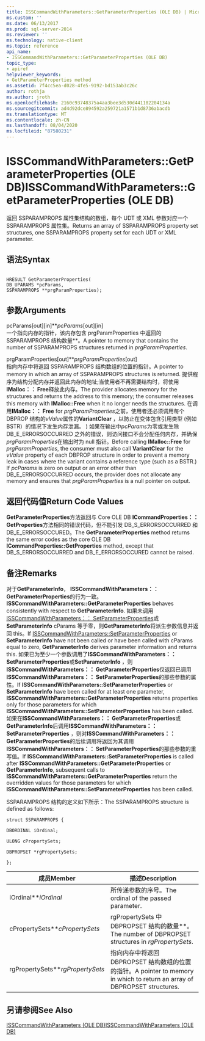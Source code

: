 ```yaml
---
title: ISSCommandWithParameters::GetParameterProperties (OLE DB) | Microsoft Docs
ms.custom: ''
ms.date: 06/13/2017
ms.prod: sql-server-2014
ms.reviewer: ''
ms.technology: native-client
ms.topic: reference
api_name:
- ISSCommandWithParameters::GetParameterProperties (OLE DB)
topic_type:
- apiref
helpviewer_keywords:
- GetParameterProperties method
ms.assetid: 7f4cc5ea-d028-4fe5-9192-bd153ab3c26c
author: rothja
ms.author: jroth
ms.openlocfilehash: 2160c93748375a4aa3bee3d530d441182204134a
ms.sourcegitcommit: ad4d92dce894592a259721a1571b1d8736abacdb
ms.translationtype: MT
ms.contentlocale: zh-CN
ms.lasthandoff: 08/04/2020
ms.locfileid: "87580231"
---
```

# <a name="isscommandwithparametersgetparameterproperties-ole-db"></a><span data-ttu-id="83675-102">ISSCommandWithParameters::GetParameterProperties (OLE DB)</span><span class="sxs-lookup"><span data-stu-id="83675-102">ISSCommandWithParameters::GetParameterProperties (OLE DB)</span></span>
  <span data-ttu-id="83675-103">返回 SSPARAMPROPS 属性集结构的数组，每个 UDT 或 XML 参数对应一个 SSPARAMPROPS 属性集。</span><span class="sxs-lookup"><span data-stu-id="83675-103">Returns an array of SSPARAMPROPS property set structures, one SSPARAMPROPS property set for each UDT or XML parameter.</span></span>  
  
## <a name="syntax"></a><span data-ttu-id="83675-104">语法</span><span class="sxs-lookup"><span data-stu-id="83675-104">Syntax</span></span>  
  
```  
  
HRESULT GetParameterProperties(  
DB_UPARAMS *pcParams,  
SSPARAMPROPS **prgParamProperties);  
```  
  
## <a name="arguments"></a><span data-ttu-id="83675-105">参数</span><span class="sxs-lookup"><span data-stu-id="83675-105">Arguments</span></span>  
 <span data-ttu-id="83675-106">pcParams[out][in]\*\*</span><span class="sxs-lookup"><span data-stu-id="83675-106">*pcParams*[out][in]</span></span>  
 <span data-ttu-id="83675-107">一个指向内存的指针，该内存包含 prgParamProperties 中返回的 SSPARAMPROPS 结构数量\*\*。</span><span class="sxs-lookup"><span data-stu-id="83675-107">A pointer to memory that contains the number of SSPARAMPROPS structures returned in *prgParamProperties*.</span></span>  
  
 <span data-ttu-id="83675-108">prgParamProperties[out]\*\*</span><span class="sxs-lookup"><span data-stu-id="83675-108">*prgParamProperties*[out]</span></span>  
 <span data-ttu-id="83675-109">指向内存中将返回 SSPARAMPROPS 结构数组的位置的指针。</span><span class="sxs-lookup"><span data-stu-id="83675-109">A pointer to memory in which an array of SSPARAMPROPS structures is returned.</span></span> <span data-ttu-id="83675-110">提供程序为结构分配内存并返回此内存的地址;当使用者不再需要结构时，将使用**IMalloc：： Free**释放此内存。</span><span class="sxs-lookup"><span data-stu-id="83675-110">The provider allocates memory for the structures and returns the address to this memory; the consumer releases this memory with **IMalloc::Free** when it no longer needs the structures.</span></span> <span data-ttu-id="83675-111">在调用**IMalloc：： Free** for *prgParamProperties*之前，使用者还必须调用每个 DBPROP 结构的*vValue*属性的**VariantClear** ，以防止在变体包含引用类型 (例如 BSTR）的情况下发生内存泄漏。 ) 如果在输出中*pcParams*为零或发生除 DB_E_ERRORSOCCURRED 之外的错误，则访问接口不会分配任何内存，并确保*prgParamProperties*在输出时为 null 指针。</span><span class="sxs-lookup"><span data-stu-id="83675-111">Before calling **IMalloc::Free** for *prgParamProperties*, the consumer must also call **VariantClear** for the *vValue* property of each DBPROP structure in order to prevent a memory leak in cases where the variant contains a reference type (such as a BSTR.) If *pcParams* is zero on output or an error other than DB_E_ERRORSOCCURRED occurs, the provider does not allocate any memory and ensures that *prgParamProperties* is a null pointer on output.</span></span>  
  
## <a name="return-code-values"></a><span data-ttu-id="83675-112">返回代码值</span><span class="sxs-lookup"><span data-stu-id="83675-112">Return Code Values</span></span>  
 <span data-ttu-id="83675-113">**GetParameterProperties**方法返回与 Core OLE DB **ICommandProperties：： GetProperties**方法相同的错误代码，但不能引发 DB_S_ERRORSOCCURRED 和 DB_E_ERRORSOCCURED。</span><span class="sxs-lookup"><span data-stu-id="83675-113">The **GetParameterProperties** method returns the same error codes as the core OLE DB **ICommandProperties::GetProperties** method, except that DB_S_ERRORSOCCURRED and DB_E_ERRORSOCCURED cannot be raised.</span></span>  
  
## <a name="remarks"></a><span data-ttu-id="83675-114">备注</span><span class="sxs-lookup"><span data-stu-id="83675-114">Remarks</span></span>  
 <span data-ttu-id="83675-115">对于**GetParameterInfo**， **ISSCommandWithParameters：： GetParameterProperties**的行为一致。</span><span class="sxs-lookup"><span data-stu-id="83675-115">**ISSCommandWithParameters::GetParameterProperties** behaves consistently with respect to **GetParameterInfo**.</span></span> <span data-ttu-id="83675-116">如果未调用[ISSCommandWithParameters：： SetParameterProperties](isscommandwithparameters-setparameterproperties-ole-db.md)或**SetParameterInfo** cParams 等于零，则**GetParameterInfo**将派生参数信息并返回 this。</span><span class="sxs-lookup"><span data-stu-id="83675-116">If [ISSCommandWithParameters::SetParameterProperties](isscommandwithparameters-setparameterproperties-ole-db.md) or **SetParameterInfo** have not been called or have been called with cParams equal to zero, **GetParameterInfo** derives parameter information and returns this.</span></span> <span data-ttu-id="83675-117">如果已为至少一个参数调用了**ISSCommandWithParameters：： SetParameterProperties**或**SetParameterInfo** ，则**ISSCommandWithParameters：： GetParameterProperties**仅返回已调用**ISSCommandWithParameters：： SetParameterProperties**的那些参数的属性。</span><span class="sxs-lookup"><span data-stu-id="83675-117">If **ISSCommandWithParameters::SetParameterProperties** or **SetParameterInfo** have been called for at least one parameter, **ISSCommandWithParameters::GetParameterProperties** returns properties only for those parameters for which **ISSCommandWithParameters::SetParameterProperties** has been called.</span></span> <span data-ttu-id="83675-118">如果在**ISSCommandWithParameters：： GetParameterProperties**或**GetParameterInfo**后调用**ISSCommandWithParameters：： SetParameterProperties** ，则对**ISSCommandWithParameters：： GetParameterProperties**的后续调用将返回为其调用**ISSCommandWithParameters：： SetParameterProperties**的那些参数的重写值。</span><span class="sxs-lookup"><span data-stu-id="83675-118">If **ISSCommandWithParameters::SetParameterProperties** is called after **ISSCommandWithParameters::GetParameterProperties** or **GetParameterInfo**, subsequent calls to **ISSCommandWithParameters::GetParameterProperties** return the overridden values for those parameters for which **ISSCommandWithParameters::SetParameterProperties** has been called.</span></span>  
  
 <span data-ttu-id="83675-119">SSPARAMPROPS 结构的定义如下所示：</span><span class="sxs-lookup"><span data-stu-id="83675-119">The SSPARAMPROPS structure is defined as follows:</span></span>  
  
 `struct SSPARAMPROPS {`  
  
 `DBORDINAL iOrdinal;`  
  
 `ULONG cPropertySets;`  
  
 `DBPROPSET *rgPropertySets;`  
  
 `};`  
  
|<span data-ttu-id="83675-120">成员</span><span class="sxs-lookup"><span data-stu-id="83675-120">Member</span></span>|<span data-ttu-id="83675-121">描述</span><span class="sxs-lookup"><span data-stu-id="83675-121">Description</span></span>|  
|------------|-----------------|  
|<span data-ttu-id="83675-122">iOrdinal\*\*</span><span class="sxs-lookup"><span data-stu-id="83675-122">*iOrdinal*</span></span>|<span data-ttu-id="83675-123">所传递参数的序号。</span><span class="sxs-lookup"><span data-stu-id="83675-123">The ordinal of the passed parameter.</span></span>|  
|<span data-ttu-id="83675-124">cPropertySets\*\*</span><span class="sxs-lookup"><span data-stu-id="83675-124">*cPropertySets*</span></span>|<span data-ttu-id="83675-125">rgPropertySets 中 DBPROPSET 结构的数量\*\*。</span><span class="sxs-lookup"><span data-stu-id="83675-125">The number of DBPROPSET structures in *rgPropertySets*.</span></span>|  
|<span data-ttu-id="83675-126">rgPropertySets\*\*</span><span class="sxs-lookup"><span data-stu-id="83675-126">*rgPropertySets*</span></span>|<span data-ttu-id="83675-127">指向内存中将返回 DBPROPSET 结构数组的位置的指针。</span><span class="sxs-lookup"><span data-stu-id="83675-127">A pointer to memory in which to return an array of DBPROPSET structures.</span></span>|  
  
## <a name="see-also"></a><span data-ttu-id="83675-128">另请参阅</span><span class="sxs-lookup"><span data-stu-id="83675-128">See Also</span></span>  
 [<span data-ttu-id="83675-129">ISSCommandWithParameters &#40;OLE DB&#41;</span><span class="sxs-lookup"><span data-stu-id="83675-129">ISSCommandWithParameters &#40;OLE DB&#41;</span></span>](isscommandwithparameters-ole-db.md)  
  
  
